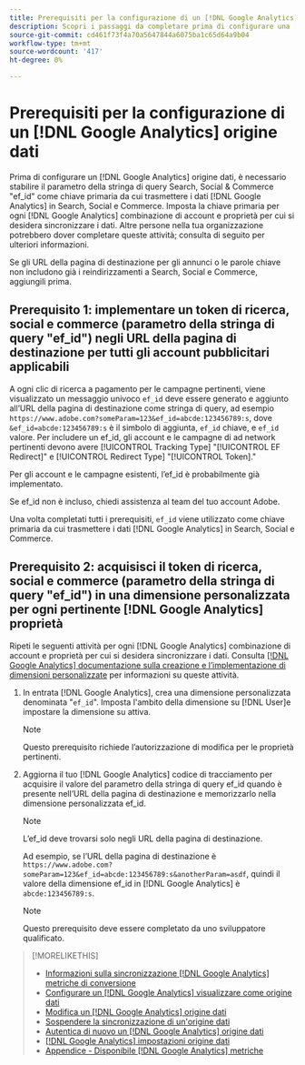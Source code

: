 ```yaml
---
title: Prerequisiti per la configurazione di un [!DNL Google Analytics] origine dati
description: Scopri i passaggi da completare prima di configurare una [!DNL Google Analytics] origine dati.
source-git-commit: cd461f73f4a70a5647844a6075ba1c65d64a9b04
workflow-type: tm+mt
source-wordcount: '417'
ht-degree: 0%

---
```


# Prerequisiti per la configurazione di un [!DNL Google Analytics] origine dati

Prima di configurare un [!DNL Google Analytics] origine dati, è necessario stabilire il parametro della stringa di query Search, Social &amp; Commerce &quot;ef_id&quot; come chiave primaria da cui trasmettere i dati [!DNL Google Analytics] in Search, Social e Commerce. Imposta la chiave primaria per ogni [!DNL Google Analytics] combinazione di account e proprietà per cui si desidera sincronizzare i dati. Altre persone nella tua organizzazione potrebbero dover completare queste attività; consulta di seguito per ulteriori informazioni.

Se gli URL della pagina di destinazione per gli annunci o le parole chiave non includono già i reindirizzamenti a Search, Social e Commerce, aggiungili prima.

## Prerequisito 1: implementare un token di ricerca, social e commerce (parametro della stringa di query &quot;ef_id&quot;) negli URL della pagina di destinazione per tutti gli account pubblicitari applicabili

A ogni clic di ricerca a pagamento per le campagne pertinenti, viene visualizzato un messaggio univoco `ef_id` deve essere generato e aggiunto all’URL della pagina di destinazione come stringa di query, ad esempio `https://www.adobe.com?someParam=123&ef_id=abcde:123456789:s`, dove `&ef_id=abcde:123456789:s` è il simbolo di aggiunta, `ef_id` chiave, e `ef_id` valore. Per includere un ef_id, gli account e le campagne di ad network pertinenti devono avere [!UICONTROL Tracking Type] &quot;[!UICONTROL EF Redirect]&quot; e [!UICONTROL Redirect Type] &quot;[!UICONTROL Token].&quot;

Per gli account e le campagne esistenti, l’ef_id è probabilmente già implementato.

Se ef_id non è incluso, chiedi assistenza al team del tuo account Adobe.

Una volta completati tutti i prerequisiti, `ef_id` viene utilizzato come chiave primaria da cui trasmettere i dati [!DNL Google Analytics] in Search, Social e Commerce.

## Prerequisito 2: acquisisci il token di ricerca, social e commerce (parametro della stringa di query &quot;ef_id&quot;) in una dimensione personalizzata per ogni pertinente [!DNL Google Analytics] proprietà

Ripeti le seguenti attività per ogni [!DNL Google Analytics] combinazione di account e proprietà per cui si desidera sincronizzare i dati. Consulta [[!DNL Google Analytics] documentazione sulla creazione e l’implementazione di dimensioni personalizzate](https://support.google.com/analytics/answer/2709829?hl=en#zippy=%2Cin-this-article) per informazioni su queste attività.

1. In entrata [!DNL Google Analytics], crea una dimensione personalizzata denominata &quot;`ef_id`&quot;. Imposta l&#39;ambito della dimensione su [!DNL User]e impostare la dimensione su attiva.

   >[!NOTE]
   >
   >Questo prerequisito richiede l’autorizzazione di modifica per le proprietà pertinenti.

1. Aggiorna il tuo [!DNL Google Analytics] codice di tracciamento per acquisire il valore del parametro della stringa di query ef_id quando è presente nell’URL della pagina di destinazione e memorizzarlo nella dimensione personalizzata ef_id.

   >[!NOTE]
   >
   >L’ef_id deve trovarsi solo negli URL della pagina di destinazione.

   Ad esempio, se l’URL della pagina di destinazione è `https://www.adobe.com?someParam=123&ef_id=abcde:123456789:s&anotherParam=asdf`, quindi il valore della dimensione ef_id in [!DNL Google Analytics] è `abcde:123456789:s`.

   >[!NOTE]
   >
   >Questo prerequisito deve essere completato da uno sviluppatore qualificato.

>[!MORELIKETHIS]
>
>* [Informazioni sulla sincronizzazione [!DNL Google Analytics] metriche di conversione](data-source-about.md)
>* [Configurare un [!DNL Google Analytics] visualizzare come origine dati](data-source-configure.md)
>* [Modifica un [!DNL Google Analytics] origine dati](data-source-edit.md)
>* [Sospendere la sincronizzazione di un&#39;origine dati](data-source-pause.md)
>* [Autentica di nuovo un [!DNL Google Analytics] origine dati](data-source-reauthenticate.md)
>* [[!DNL Google Analytics] impostazioni origine dati](data-source-settings.md)
>* [Appendice - Disponibile [!DNL Google Analytics] metriche](data-source-ga-metrics.md)

